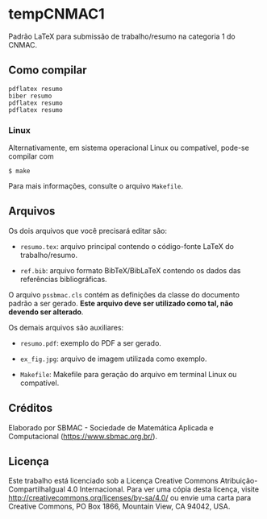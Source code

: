 # tempCNMAC1

Padrão LaTeX para submissão de trabalho/resumo na categoria 1 do CNMAC.

## Como compilar

	pdflatex resumo
	biber resumo
	pdflatex resumo
	pdflatex resumo

### Linux

Alternativamente, em sistema operacional Linux ou compatível, pode-se compilar com

	$ make

Para mais informações, consulte o arquivo `Makefile`.

## Arquivos

Os dois arquivos que você precisará editar são:

- `resumo.tex`: arquivo principal contendo o código-fonte LaTeX do trabalho/resumo.

- `ref.bib`: arquivo formato BibTeX/BibLaTeX contendo os dados das referências bibliográficas.

O arquivo `pssbmac.cls` contém as definições da classe do documento padrão a ser gerado. __Este arquivo deve ser utilizado como tal, não devendo ser alterado__.

Os demais arquivos são auxiliares:

- `resumo.pdf`: exemplo do PDF a ser gerado.

- `ex_fig.jpg`: arquivo de imagem utilizada como exemplo.

- `Makefile`: Makefile para geração do arquivo em terminal Linux ou compatível.

## Créditos

Elaborado por SBMAC - Sociedade de Matemática Aplicada e Computacional (https://www.sbmac.org.br/).

## Licença

Este trabalho está licenciado sob a Licença Creative Commons Atribuição-CompartilhaIgual 4.0 Internacional. Para ver uma cópia desta licença, visite http://creativecommons.org/licenses/by-sa/4.0/ ou envie uma carta para Creative Commons, PO Box 1866, Mountain View, CA 94042, USA.



